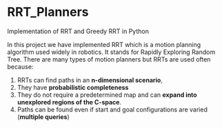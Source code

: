 # RRT_Planners
Implementation of RRT and Greedy RRT in Python


In this project we have implemented RRT which is a motion planning algorithm used widely in robotics. It stands for Rapidly Exploring Random Tree. There are many types of motion planners but RRTs are used often because:
1) RRTs can find paths in an **n-dimensional scenario**, 
2) They have **probabilistic completeness**
3) They do not require a predetermined map and can **expand into unexplored regions of the C-space**.
4) Paths can be found even if start and goal configurations are varied (**multiple queries**)



